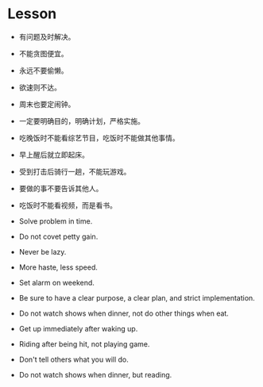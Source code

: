 # Lesson

- 有问题及时解决。
- 不能贪图便宜。
- 永远不要偷懒。
- 欲速则不达。
- 周末也要定闹钟。
- 一定要明确目的，明确计划，严格实施。
- 吃晚饭时不能看综艺节目，吃饭时不能做其他事情。
- 早上醒后就立即起床。
- 受到打击后骑行一趟，不能玩游戏。
- 要做的事不要告诉其他人。
- 吃饭时不能看视频，而是看书。

- Solve problem in time.
- Do not covet petty gain.
- Never be lazy.
- More haste, less speed.
- Set alarm on weekend.
- Be sure to have a clear purpose, a clear plan, and strict implementation.
- Do not watch shows when dinner, not do other things when eat.
- Get up immediately after waking up.
- Riding after being hit, not playing game.
- Don't tell others what you will do.
- Do not watch shows when dinner, but reading.
